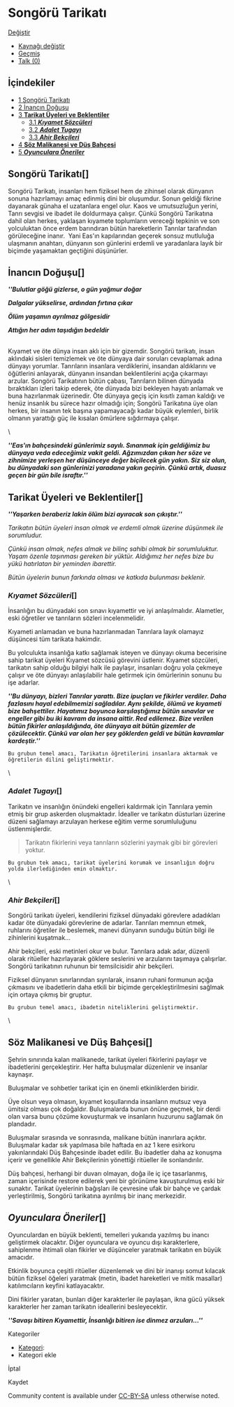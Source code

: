      

[](/tr/wiki/Song%C3%B6r%C3%BC_Tarikat%C4%B1?veaction=edit)

# Songörü Tarikatı

[](#articleComments)

[Değiştir](/tr/wiki/Song%C3%B6r%C3%BC_Tarikat%C4%B1?veaction=edit)

-   [Kaynağı
    değiştir](/tr/wiki/Song%C3%B6r%C3%BC_Tarikat%C4%B1?action=edit)
-   [Geçmiş](/tr/wiki/Song%C3%B6r%C3%BC_Tarikat%C4%B1?action=history)
-   [Talk
    (0)](/tr/wiki/Tart%C4%B1%C5%9Fma:Song%C3%B6r%C3%BC_Tarikat%C4%B1?action=edit&redlink=1)

<figure>

<figcaption><a
href="/tr/wiki/Dosya:Song%C3%B6r%C3%BC.jpg"></a></figcaption>
</figure>

## İçindekiler

-   [1 Songörü Tarikatı](#Songörü_Tarikatı)
-   [2 İnancın Doğuşu](#İnancın_Doğuşu)
-   [3 **Tarikat Üyeleri ve
    Beklentiler**](#Tarikat_Üyeleri_ve_Beklentiler)
    -   [3.1 ***Kıyamet Sözcüleri***](#Kıyamet_Sözcüleri)
    -   [3.2 ***Adalet Tugayı***](#Adalet_Tugayı)
    -   [3.3 ***Ahir Bekçileri***](#Ahir_Bekçileri)
-   [4 **Söz Malikanesi ve Düş
    Bahçesi**](#Söz_Malikanesi_ve_Düş_Bahçesi)
-   [5 ***Oyunculara Öneriler***](#Oyunculara_Öneriler)

## Songörü Tarikatı\[[](/tr/wiki/Song%C3%B6r%C3%BC_Tarikat%C4%B1?veaction=edit&section=1)\]

Songörü Tarikatı, insanları hem fiziksel hem de zihinsel olarak dünyanın
sonuna hazırlamayı amaç edinmiş dini bir oluşumdur. Sonun geldiği
fikrine dayanarak günaha el uzatanlara engel olur. Kaos ve umutsuzluğun
yerini, Tanrı sevgisi ve ibadet ile doldurmaya çalışır. Çünkü Songörü
Tarikatına dahil olan herkes, yaklaşan kıyamete toplumların vereceği
tepkinin ve son yolculuktan önce erdem barındıran bütün hareketlerin
Tanrılar tarafından görüleceğine inanır.  Yani Eas'ın kapılarından
geçerek sonsuz mutluluğa ulaşmanın anahtarı, dünyanın son günlerini
erdemli ve yaradanlara layık bir biçimde yaşamaktan geçtiğini
düşünürler.

## İnancın Doğuşu\[[](/tr/wiki/Song%C3%B6r%C3%BC_Tarikat%C4%B1?veaction=edit&section=2)\]

***''Bulutlar göğü gizlerse, o gün yağmur doğar***

***Dalgalar yükselirse, ardından fırtına çıkar***

***Ölüm yaşamın ayrılmaz gölgesidir***

***Attığın her adım taşıdığın bedeldir***

\
Kıyamet ve öte dünya insan aklı için bir gizemdir. Songörü tarikatı,
insan aklındaki sisleri temizlemek ve öte dünyaya dair soruları
cevaplamak adına dünyayı yorumlar. Tanrıların insanlara verdiklerini,
insandan aldıklarını ve öğütlerini anlayarak, dünyanın insandan
beklentilerini açığa çıkarmayı arzular. Songörü Tarikatının bütün
çabası, Tanrıların bilinen dünyada bıraktıkları izleri takip ederek, öte
dünyada bizi bekleyen hayatı anlamak ve buna hazırlanmak üzerinedir. Öte
dünyaya geçiş için kısıtlı zaman kaldığı ve henüz insanlık bu sürece
hazır olmadığı için; Songörü Tarikatına üye olan herkes, bir insanın tek
başına yapamayacağı kadar büyük eylemleri, birlik olmanın yarattığı güç
ile kısalan ömürlere sığdırmaya çalışır.

\

***''Eas'ın bahçesindeki günlerimiz sayılı. Sınanmak için geldiğimiz bu
dünyaya veda edeceğimiz vakit geldi. Ağzımızdan çıkan her söze ve
zihnimize yerleşen her düşünceye değer biçilecek gün yakın. Siz siz
olun, bu dünyadaki son günlerinizi yaradana yakın geçirin. Çünkü artık,
duasız geçen bir gün bile israftır.''***

## **Tarikat Üyeleri ve Beklentiler**\[[](/tr/wiki/Song%C3%B6r%C3%BC_Tarikat%C4%B1?veaction=edit&section=3)\]

***''Yaşarken beraberiz lakin ölüm bizi ayıracak son çıkıştır.''***

*Tarikatın bütün üyeleri insan olmak ve erdemli olmak üzerine düşünmek
ile sorumludur.*

*Çünkü insan olmak, nefes almak ve bilinç sahibi olmak bir
sorumluluktur. Yaşam özenle taşınması gereken bir yüktür. Aldığımız her
nefes bize bu yükü hatırlatan bir yeminden ibarettir.*

*Bütün üyelerin bunun farkında olması ve katkıda bulunması beklenir.*

### ***Kıyamet Sözcüleri***\[[](/tr/wiki/Song%C3%B6r%C3%BC_Tarikat%C4%B1?veaction=edit&section=4)\]

İnsanlığın bu dünyadaki son sınavı kıyamettir ve iyi anlaşılmalıdır.
Alametler, eski öğretiler ve tanrıların sözleri incelenmelidir.

Kıyameti anlamadan ve buna hazırlanmadan Tanrılara layık olamayız
düşüncesi tüm tarikata hakimdir.

Bu yolculukta insanlığa katkı sağlamak isteyen ve dünyayı okuma
becerisine sahip tarikat üyeleri Kıyamet sözcüsü görevini üstlenir.
Kıyamet sözcüleri, tarikatın sahip olduğu bilgiyi halk ile paylaşır,
insanları doğru yola çekmeye çalışır ve öte dünyayı anlaşılabilir hale
getirmek için ömürlerinin sonunu bu işe adarlar.

***''Bu dünyayı, bizleri Tanrılar yarattı. Bize ipuçları ve fikirler
verdiler. Daha fazlasını hayal edebilmemizi sağladılar. Aynı şekilde,
ölümü ve kıyameti bize bahşettiler. Hayatımız boyunca karşılaştığımız
bütün sınavlar ve engeller gibi bu iki kavram da insana aittir. Red
edilemez. Bize verilen bütün fikirler anlaşıldığında, öte dünyaya ait
bütün gizemler de çözülecektir. Çünkü var olan her şey göklerden geldi
ve bütün kavramlar kardeştir.''***

    Bu grubun temel amacı, Tarikatın öğretilerini insanlara aktarmak ve öğretilerin dilini geliştirmektir.

\

### ***Adalet Tugayı***\[[](/tr/wiki/Song%C3%B6r%C3%BC_Tarikat%C4%B1?veaction=edit&section=5)\]

Tarikatın ve insanlığın önündeki engelleri kaldırmak için Tanrılara
yemin etmiş bir grup askerden oluşmaktadır. İdealler ve tarikatın
düsturları üzerine düzeni sağlamayı arzulayan herkese eğitim verme
sorumluluğunu üstlenmişlerdir.

> Tarikatın fikirlerini veya tanrıların sözlerini yaymak gibi bir
> görevleri yoktur.

    Bu grubun tek amacı, tarikat üyelerini korumak ve insanlığın doğru yolda ilerlediğinden emin olmaktır.

\

### ***Ahir Bekçileri***\[[](/tr/wiki/Song%C3%B6r%C3%BC_Tarikat%C4%B1?veaction=edit&section=6)\]

Songörü tarikatı üyeleri, kendilerini fiziksel dünyadaki görevlere
adadıkları kadar öte dünyadaki görevlerine de adarlar. Tanrıları memnun
etmek, ruhlarını öğretiler ile beslemek, manevi dünyanın sunduğu bütün
bilgi ile zihinlerini kuşatmak...

Ahir bekçileri, eski metinleri okur ve bulur. Tanrılara adak adar,
düzenli olarak ritüeller hazırlayarak göklere seslerini ve arzularını
taşımaya çalışırlar. Songörü tarikatının ruhunun bir temsilcisidir ahir
bekçileri.

Fiziksel dünyanın sınırlarından sıyrılarak, insanın ruhani formunun
açığa çıkmasını ve ibadetlerin daha etkili bir biçimde
gerçekleştirilmesini sağlmak için ortaya çıkmış bir gruptur.

    Bu grubun temel amacı, ibadetin niteliklerini geliştirmektir.

\

## **Söz Malikanesi ve Düş Bahçesi**\[[](/tr/wiki/Song%C3%B6r%C3%BC_Tarikat%C4%B1?veaction=edit&section=7)\]

Şehrin sınırında kalan malikanede, tarikat üyeleri fikirlerini paylaşır
ve ibadetlerini gerçekleştirir. Her hafta buluşmalar düzenlenir ve
insanlar kaynaşır.

Buluşmalar ve sohbetler tarikat için en önemli etkinliklerden biridir.

Üye olsun veya olmasın, kıyamet koşullarında insanların mutsuz veya
ümitsiz olması çok doğaldır. Buluşmalarda bunun önüne geçmek, bir derdi
olan varsa bunu çözüme kovuşturmak ve insanların huzurunu sağlamak ön
plandadır.

Buluşmalar sırasında ve sonrasında, malikane bütün inanırlara açıktır.
Buluşmalar kadar sık yapılmasa bile haftada en az 1 kere esirkoru
yakınlarındaki Düş Bahçesinde ibadet edilir. Bu ibadetler daha az
konuşma içerir ve genellikle Ahir Bekçilerinin yönettiği ritüeller ile
sonlandırılır.

Düş bahçesi, herhangi bir duvarı olmayan, doğa ile iç içe tasarlanmış,
zaman içerisinde restore edilerek yeni bir görünüme kavuşturulmuş eski
bir sunaktır. Tarikat üyelerinin bağışları ile çevresine ufak bir bahçe
ve çardak yerleştirilmiş, Songörü tarikatına ayırılmış bir inanç
merkezidir.

## ***Oyunculara Öneriler***\[[](/tr/wiki/Song%C3%B6r%C3%BC_Tarikat%C4%B1?veaction=edit&section=8)\]

Oyunculardan en büyük beklenti, temelleri yukarıda yazılmış bu inancı
geliştirmek olacaktır. Diğer oyunculara ve oyuncu dışı karakterlere,
sahiplenme ihtimali olan fikirler ve düşünceler yaratmak tarikatın en
büyük amacıdır.

Etkinlik boyunca çeşitli ritüeller düzenlemek ve dini bir inanışı somut
kılacak bütün fiziksel öğeleri yaratmak (metin, ibadet hareketleri ve
mitik masallar) katılımcıların keyfini katlayacaktır.

Dini fikirler yaratan, bunları diğer karakterler ile paylaşan, ikna gücü
yüksek karakterler her zaman tarikatın ideallerini besleyecektir.

***\''Savaşı bitiren Kıyamettir, İnsanlığı bitiren ise dinmez
arzuları...''***

Kategoriler

-   [Kategori](/tr/wiki/%C3%96zel:Kategoriler):
-   Kategori ekle

İptal

Kaydet

Community content is available under
[CC-BY-SA](https://www.fandom.com/licensing) unless otherwise noted.


